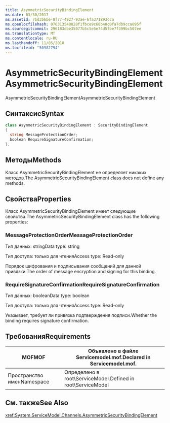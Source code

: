 ```yaml
---
title: AsymmetricSecurityBindingElement
ms.date: 03/30/2017
ms.assetid: 7bd3b6be-8f77-4927-93ae-6fa371893cca
ms.openlocfilehash: 076313548828f1fbce9c68b48c0fa7db9cca095f
ms.sourcegitcommit: 296183dbe35077b5c5e5e74d5fbe7f399bc507ee
ms.translationtype: MT
ms.contentlocale: ru-RU
ms.lasthandoff: 11/05/2018
ms.locfileid: "50982794"
---
```

# <a name="asymmetricsecuritybindingelement"></a><span data-ttu-id="15c9e-102">AsymmetricSecurityBindingElement</span><span class="sxs-lookup"><span data-stu-id="15c9e-102">AsymmetricSecurityBindingElement</span></span>
<span data-ttu-id="15c9e-103">AsymmetricSecurityBindingElement</span><span class="sxs-lookup"><span data-stu-id="15c9e-103">AsymmetricSecurityBindingElement</span></span>  
  
## <a name="syntax"></a><span data-ttu-id="15c9e-104">Синтаксис</span><span class="sxs-lookup"><span data-stu-id="15c9e-104">Syntax</span></span>  
  
```csharp
class AsymmetricSecurityBindingElement : SecurityBindingElement  
{  
  string MessageProtectionOrder;  
  boolean RequireSignatureConfirmation;  
};  
```  
  
## <a name="methods"></a><span data-ttu-id="15c9e-105">Методы</span><span class="sxs-lookup"><span data-stu-id="15c9e-105">Methods</span></span>  
 <span data-ttu-id="15c9e-106">Класс AsymmetricSecurityBindingElement не определяет никаких методов.</span><span class="sxs-lookup"><span data-stu-id="15c9e-106">The AsymmetricSecurityBindingElement class does not define any methods.</span></span>  
  
## <a name="properties"></a><span data-ttu-id="15c9e-107">Свойства</span><span class="sxs-lookup"><span data-stu-id="15c9e-107">Properties</span></span>  
 <span data-ttu-id="15c9e-108">Класс AsymmetricSecurityBindingElement имеет следующие свойства.</span><span class="sxs-lookup"><span data-stu-id="15c9e-108">The AsymmetricSecurityBindingElement class has the following properties:</span></span>  
  
### <a name="messageprotectionorder"></a><span data-ttu-id="15c9e-109">MessageProtectionOrder</span><span class="sxs-lookup"><span data-stu-id="15c9e-109">MessageProtectionOrder</span></span>  
 <span data-ttu-id="15c9e-110">Тип данных: string</span><span class="sxs-lookup"><span data-stu-id="15c9e-110">Data type: string</span></span>  
  
 <span data-ttu-id="15c9e-111">Тип доступа: только для чтения</span><span class="sxs-lookup"><span data-stu-id="15c9e-111">Access type: Read-only</span></span>  
  
 <span data-ttu-id="15c9e-112">Порядок шифрования и подписывания сообщений для данной привязки.</span><span class="sxs-lookup"><span data-stu-id="15c9e-112">The order of message encryption and signing for this binding.</span></span>  
  
### <a name="requiresignatureconfirmation"></a><span data-ttu-id="15c9e-113">RequireSignatureConfirmation</span><span class="sxs-lookup"><span data-stu-id="15c9e-113">RequireSignatureConfirmation</span></span>  
 <span data-ttu-id="15c9e-114">Тип данных: boolean</span><span class="sxs-lookup"><span data-stu-id="15c9e-114">Data type: boolean</span></span>  
  
 <span data-ttu-id="15c9e-115">Тип доступа: только для чтения</span><span class="sxs-lookup"><span data-stu-id="15c9e-115">Access type: Read-only</span></span>  
  
 <span data-ttu-id="15c9e-116">Указывает, требует ли привязка подтверждения подписи.</span><span class="sxs-lookup"><span data-stu-id="15c9e-116">Whether the binding requires signature confirmation.</span></span>  
  
## <a name="requirements"></a><span data-ttu-id="15c9e-117">Требования</span><span class="sxs-lookup"><span data-stu-id="15c9e-117">Requirements</span></span>  
  
|<span data-ttu-id="15c9e-118">MOF</span><span class="sxs-lookup"><span data-stu-id="15c9e-118">MOF</span></span>|<span data-ttu-id="15c9e-119">Объявлено в файле Servicemodel.mof.</span><span class="sxs-lookup"><span data-stu-id="15c9e-119">Declared in Servicemodel.mof.</span></span>|  
|---------|-----------------------------------|  
|<span data-ttu-id="15c9e-120">Пространство имен</span><span class="sxs-lookup"><span data-stu-id="15c9e-120">Namespace</span></span>|<span data-ttu-id="15c9e-121">Определено в root\ServiceModel.</span><span class="sxs-lookup"><span data-stu-id="15c9e-121">Defined in root\ServiceModel</span></span>|  
  
## <a name="see-also"></a><span data-ttu-id="15c9e-122">См. также</span><span class="sxs-lookup"><span data-stu-id="15c9e-122">See Also</span></span>  
 <xref:System.ServiceModel.Channels.AsymmetricSecurityBindingElement>
